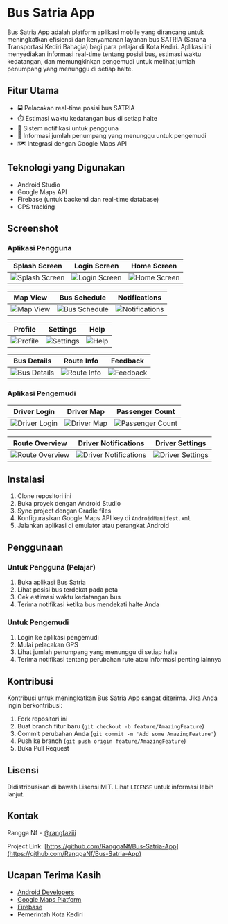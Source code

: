 # Bus Satria App

Bus Satria App adalah platform aplikasi mobile yang dirancang untuk meningkatkan efisiensi dan kenyamanan layanan bus SATRIA (Sarana Transportasi Kediri Bahagia) bagi para pelajar di Kota Kediri. Aplikasi ini menyediakan informasi real-time tentang posisi bus, estimasi waktu kedatangan, dan memungkinkan pengemudi untuk melihat jumlah penumpang yang menunggu di setiap halte.

## Fitur Utama

- 🚍 Pelacakan real-time posisi bus SATRIA
- ⏱️ Estimasi waktu kedatangan bus di setiap halte
- 🔔 Sistem notifikasi untuk pengguna
- 👥 Informasi jumlah penumpang yang menunggu untuk pengemudi
- 🗺️ Integrasi dengan Google Maps API

## Teknologi yang Digunakan

- Android Studio
- Google Maps API
- Firebase (untuk backend dan real-time database)
- GPS tracking

## Screenshot

### Aplikasi Pengguna

| Splash Screen | Login Screen | Home Screen |
|:---:|:---:|:---:|
| ![Splash Screen](https://github.com/user-attachments/assets/1c8b5492-a707-41a1-bfcb-994241575cc5) | ![Login Screen](https://github.com/user-attachments/assets/c000f751-bdca-4544-9684-324591fdc5cf) | ![Home Screen](https://github.com/user-attachments/assets/f2908b61-0869-428d-97ca-8760e6ea1802) |

| Map View | Bus Schedule | Notifications |
|:---:|:---:|:---:|
| ![Map View](https://github.com/user-attachments/assets/6b164d36-bf71-4244-8eec-3aee4d3fd2d6) | ![Bus Schedule](https://github.com/user-attachments/assets/abbb5a98-4fbf-4ab6-9ba6-890351c676c2) | ![Notifications](https://github.com/user-attachments/assets/5d392684-7c62-4e56-9b49-9b7870bcc59c) |

| Profile | Settings | Help |
|:---:|:---:|:---:|
| ![Profile](https://github.com/user-attachments/assets/3abe8601-09b3-41c7-a4e5-e36454a99a1d) | ![Settings](https://github.com/user-attachments/assets/d71742c1-6b7a-436f-8884-ee735d05bfa8) | ![Help](https://github.com/user-attachments/assets/016e47cc-c31d-43e1-8ea5-e2546cabf33b) |

| Bus Details | Route Info | Feedback |
|:---:|:---:|:---:|
| ![Bus Details](https://github.com/user-attachments/assets/6cd68b0a-3c0f-43a7-80c6-1ae11f376f8e) | ![Route Info](https://github.com/user-attachments/assets/1fb5c5d4-94e2-4b5d-a5da-23a761b8b80e) | ![Feedback](https://github.com/user-attachments/assets/467bd936-7d34-4667-96e2-a59f1fb32bf1) |

### Aplikasi Pengemudi

| Driver Login | Driver Map | Passenger Count |
|:---:|:---:|:---:|
| ![Driver Login](https://github.com/user-attachments/assets/bd4d4064-fc81-45e0-998b-02eddcb49697) | ![Driver Map](https://github.com/user-attachments/assets/df1caf4b-e031-4707-a54f-abbac6918dff) | ![Passenger Count](https://github.com/user-attachments/assets/a04795ae-286d-4cb3-a768-9da896e433cf) |

| Route Overview | Driver Notifications | Driver Settings |
|:---:|:---:|:---:|
| ![Route Overview](https://github.com/user-attachments/assets/9deae959-106d-420b-ad47-2c70b58e184b) | ![Driver Notifications](https://github.com/user-attachments/assets/765050e1-495c-492c-89ae-17e1025dbdbe) | ![Driver Settings](https://github.com/user-attachments/assets/bfad4350-c44b-4d14-b9ef-45c25a67dd8a) |

## Instalasi

1. Clone repositori ini
2. Buka proyek dengan Android Studio
3. Sync project dengan Gradle files
4. Konfigurasikan Google Maps API key di `AndroidManifest.xml`
5. Jalankan aplikasi di emulator atau perangkat Android

## Penggunaan

### Untuk Pengguna (Pelajar)
1. Buka aplikasi Bus Satria
2. Lihat posisi bus terdekat pada peta
3. Cek estimasi waktu kedatangan bus
4. Terima notifikasi ketika bus mendekati halte Anda

### Untuk Pengemudi
1. Login ke aplikasi pengemudi
2. Mulai pelacakan GPS
3. Lihat jumlah penumpang yang menunggu di setiap halte
4. Terima notifikasi tentang perubahan rute atau informasi penting lainnya

## Kontribusi

Kontribusi untuk meningkatkan Bus Satria App sangat diterima. Jika Anda ingin berkontribusi:

1. Fork repositori ini
2. Buat branch fitur baru (`git checkout -b feature/AmazingFeature`)
3. Commit perubahan Anda (`git commit -m 'Add some AmazingFeature'`)
4. Push ke branch (`git push origin feature/AmazingFeature`)
5. Buka Pull Request

## Lisensi

Didistribusikan di bawah Lisensi MIT. Lihat `LICENSE` untuk informasi lebih lanjut.

## Kontak

Rangga Nf - [@rangfaziii](https://www.linkedin.com/in/rangfaziii/)

Project Link: [https://github.com/RanggaNf/Bus-Satria-App](https://github.com/RanggaNf/Bus-Satria-App)

## Ucapan Terima Kasih

- [Android Developers](https://developer.android.com/)
- [Google Maps Platform](https://developers.google.com/maps)
- [Firebase](https://firebase.google.com/)
- Pemerintah Kota Kediri
